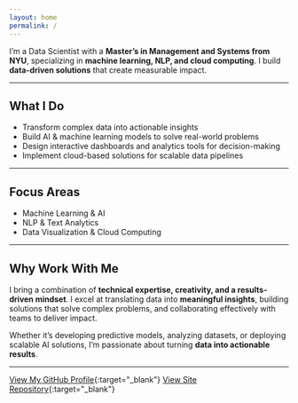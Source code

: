 ```yaml
---
layout: home
permalink: /
---
```





I’m a Data Scientist with a **Master’s in Management and Systems from NYU**, specializing in **machine learning, NLP, and cloud computing**. I build **data-driven solutions** that create measurable impact.

---

## What I Do
- Transform complex data into actionable insights 
- Build AI & machine learning models to solve real-world problems 
- Design interactive dashboards and analytics tools for decision-making 
- Implement cloud-based solutions for scalable data pipelines

---

## Focus Areas
- Machine Learning & AI 
- NLP & Text Analytics 
- Data Visualization & Cloud Computing 

---

## Why Work With Me
I bring a combination of **technical expertise, creativity, and a results-driven mindset**. I excel at translating data into **meaningful insights**, building solutions that solve complex problems, and collaborating effectively with teams to deliver impact. 

Whether it’s developing predictive models, analyzing datasets, or deploying scalable AI solutions, I’m passionate about turning **data into actionable results**.

---

 [View My GitHub Profile](https://github.com/NnekaAsuzu){:target="_blank"} 
 [View Site Repository](https://github.com/NnekaAsuzu/nnekaasuzu.github.io){:target="_blank"}